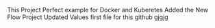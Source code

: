This Project Perfect example for Docker and Kuberetes
Added the New Flow Project
Updated Values
first file for this github
gjgjg
